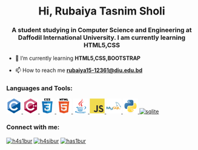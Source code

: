 <h1 align="center">Hi, Rubaiya Tasnim Sholi</h1>
<h3 align="center">A student studying in Computer Science and Engineering at Daffodil International University. I am currently learning HTML5,CSS</h3>



- 🌱 I’m currently learning **HTML5,CSS,BOOTSTRAP**

- 📫 How to reach me **rubaiya15-12361@diu.edu.bd**



<h3 align="left">Languages and Tools:</h3>
<p align="left"> <a href="https://www.cprogramming.com/" target="_blank"> <img src="https://raw.githubusercontent.com/devicons/devicon/master/icons/c/c-original.svg" alt="c" width="40" height="40"/> </a> <a href="https://www.w3schools.com/cpp/" target="_blank"> <img src="https://raw.githubusercontent.com/devicons/devicon/master/icons/cplusplus/cplusplus-original.svg" alt="cplusplus" width="40" height="40"/> </a> <a href="https://www.w3schools.com/css/" target="_blank"> <img src="https://raw.githubusercontent.com/devicons/devicon/master/icons/css3/css3-original-wordmark.svg" alt="css3" width="40" height="40"/> </a> <a href="https://www.w3.org/html/" target="_blank"> <img src="https://raw.githubusercontent.com/devicons/devicon/master/icons/html5/html5-original-wordmark.svg" alt="html5" width="40" height="40"/> </a> <a href="https://www.java.com" target="_blank"> <img src="https://raw.githubusercontent.com/devicons/devicon/master/icons/java/java-original.svg" alt="java" width="40" height="40"/> </a> <a href="https://developer.mozilla.org/en-US/docs/Web/JavaScript" target="_blank"> <img src="https://raw.githubusercontent.com/devicons/devicon/master/icons/javascript/javascript-original.svg" alt="javascript" width="40" height="40"/> </a> <a href="https://www.mysql.com/" target="_blank"> <img src="https://raw.githubusercontent.com/devicons/devicon/master/icons/mysql/mysql-original-wordmark.svg" alt="mysql" width="40" height="40"/> </a> <a href="https://www.python.org" target="_blank"> <img src="https://raw.githubusercontent.com/devicons/devicon/master/icons/python/python-original.svg" alt="python" width="40" height="40"/> </a> <a href="https://www.sqlite.org/" target="_blank"> <img src="https://www.vectorlogo.zone/logos/sqlite/sqlite-icon.svg" alt="sqlite" width="40" height="40"/> </a> </p>

<h3 align="left">Connect with me:</h3>
<p align="left">
<a href="#" target="blank"><img align="center" src="https://i.postimg.cc/rpWWMVSz/580b57fcd9996e24bc43c53e.png" alt="h4s1bur" height="40" width="40" /></a>
<a href="#" target="blank"><img align="center" src="https://i.postimg.cc/JnVFzzvF/facebook-icon-transparent-background-4.png" alt="h4sibur" height="40" width="40" /></a>
<a href="#" target="blank"><img align="center" src="https://i.postimg.cc/Gh7vjSL3/580b57fcd9996e24bc43c521.png" alt="has1bur" height="40" width="40" /></a>
</p>
